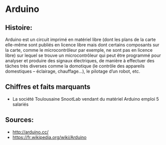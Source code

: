 
# Arduino
## Histoire:

Arduino est un circuit imprimé en matériel libre (dont les plans de la carte elle-même sont publiés en licence libre mais dont certains composants sur la carte, comme le microcontrôleur par exemple, ne sont pas en licence libre) sur lequel se trouve un microcontrôleur qui peut être programmé pour analyser et produire des signaux électriques, de manière à effectuer des tâches très diverses comme la domotique (le contrôle des appareils domestiques – éclairage, chauffage…), le pilotage d’un robot, etc.

## Chiffres et faits marquants

- La société Toulousaine SnootLab vendant du matériel Arduino emploi 5 salariés

## Sources:

- http://arduino.cc/
- https://fr.wikipedia.org/wiki/Arduino

